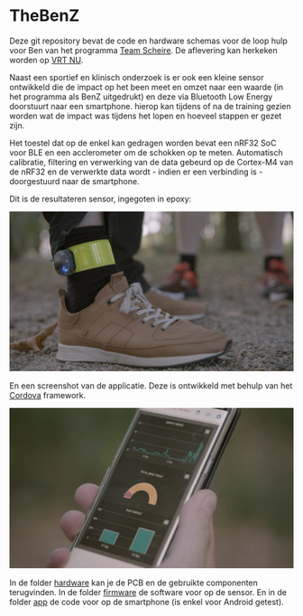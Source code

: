 # TheBenZ

Deze git repository bevat de code en hardware schemas voor de loop hulp voor Ben van het programma [Team Scheire](https://www.canvas.be/team-scheire). De aflevering kan herkeken worden op [VRT NU](https://www.vrt.be/vrtnu/a-z/team-scheire/7/team-scheire/).

Naast een sportief en klinisch onderzoek is er ook een kleine sensor ontwikkeld die de impact op het been meet en omzet naar een waarde (in het programma als BenZ uitgedrukt) en deze via Bluetooth Low Energy doorstuurt naar een smartphone. hierop kan tijdens of na de training gezien worden wat de impact was tijdens het lopen en hoeveel stappen er gezet zijn.

Het toestel dat op de enkel kan gedragen worden bevat een nRF32 SoC voor BLE en een acclerometer om de schokken op te meten. Automatisch calibratie, filtering en verwerking van de data gebeurd op de Cortex-M4 van de nRF32 en de verwerkte data wordt - indien er een verbinding is - doorgestuurd naar de smartphone.

Dit is de resultateren sensor, ingegoten in epoxy:

![smartlight](images/screengrab07.jpg)

En een screenshot van de applicatie. Deze is ontwikkeld met behulp van het [Cordova](https://cordova.apache.org/) framework.

![smartlight](images/screengrab06.jpg)

In de folder [hardware](./hardware) kan je de PCB en de gebruikte componenten terugvinden. In de folder [firmware](./firmware) de software voor op de sensor. En in de folder [app](./app) de code voor op de smartphone (is enkel voor Android getest).